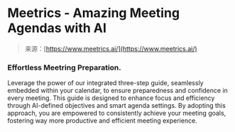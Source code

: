 <!--yml
category: 未分类
date: 2024-05-27 15:18:59
-->

# Meetrics - Amazing Meeting Agendas with AI

> 来源：[https://www.meetrics.ai/](https://www.meetrics.ai/)

### Effortless Meetring Preparation.

Leverage the power of our integrated three-step guide, seamlessly embedded within your calendar, to ensure preparedness and confidence in every meeting. This guide is designed to enhance focus and efficiency through AI-defined objectives and smart agenda settings. By adopting this approach, you are empowered to consistently achieve your meeting goals, fostering way more productive and efficient meeting experience.